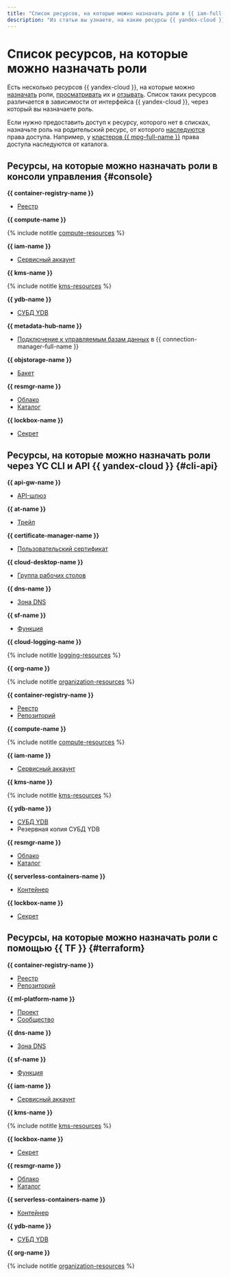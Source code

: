 ```yaml
---
title: "Список ресурсов, на которые можно назначать роли в {{ iam-full-name }}"
description: "Из статьи вы узнаете, на какие ресурсы {{ yandex-cloud }} можно назначить роли."
---
```


# Список ресурсов, на которые можно назначать роли


Есть несколько ресурсов {{ yandex-cloud }}, на которые можно [назначать](../../operations/roles/grant.md) роли, [просматривать](../../operations/roles/get-assigned-roles.md) их и [отзывать](../../operations/roles/revoke.md). Список таких ресурсов различается в зависимости от интерфейса {{ yandex-cloud }}, через который вы назначаете роль.

Если нужно предоставить доступ к ресурсу, которого нет в списках, назначьте роль на родительский ресурс, от которого [наследуются](index.md#inheritance) права доступа. Например, у [кластеров {{ mpg-full-name }}](../../../managed-postgresql/concepts/index.md) права доступа наследуются от каталога.

## Ресурсы, на которые можно назначать роли в консоли управления {#console}

**{{ container-registry-name }}**
* [Реестр](../../../container-registry/concepts/registry.md)

**{{ compute-name }}**

{% include notitle [compute-resources](../../../_includes/iam/resources-with-access-control/compute.md) %}

**{{ iam-name }}**
* [Сервисный аккаунт](../users/service-accounts.md)

**{{ kms-name }}**

{% include notitle [kms-resources](../../../_includes/iam/resources-with-access-control/kms.md) %}

**{{ ydb-name }}**
* [СУБД YDB](../../../ydb/concepts/index.md#ydb)

**{{ metadata-hub-name }}**
* [Подключение к управляемым базам данных](../../../metadata-hub/concepts/connection-manager.md) в {{ connection-manager-full-name }}

**{{ objstorage-name }}**
* [Бакет](../../../storage/concepts/bucket.md)

**{{ resmgr-name }}**
* [Облако](../../../resource-manager/concepts/resources-hierarchy.md#cloud)
* [Каталог](../../../resource-manager/concepts/resources-hierarchy.md#folder)

**{{ lockbox-name }}**
* [Секрет](../../../lockbox/concepts/secret.md)

## Ресурсы, на которые можно назначать роли через YC CLI и API {{ yandex-cloud }} {#cli-api}

**{{ api-gw-name }}**
* [API-шлюз](../../../api-gateway/concepts/index.md)

**{{ at-name }}**
* [Трейл](../../../audit-trails/concepts/trail.md)

**{{ certificate-manager-name }}**
* [Пользовательский сертификат](../../../certificate-manager/concepts/imported-certificate.md)

**{{ cloud-desktop-name }}**
* [Группа рабочих столов](../../../cloud-desktop/concepts/desktops-and-groups.md)

**{{ dns-name }}**
* [Зона DNS](../../../dns/concepts/dns-zone.md)

**{{ sf-name }}**
* [Функция](../../../functions/concepts/function.md)

**{{ cloud-logging-name }}**

{% include notitle [logging-resources](../../../_includes/iam/resources-with-access-control/logging.md) %}

**{{ org-name }}**

{% include notitle [organization-resources](../../../_includes/iam/resources-with-access-control/organization.md) %}

**{{ container-registry-name }}**
* [Реестр](../../../container-registry/concepts/registry.md)
* [Репозиторий](../../../container-registry/concepts/repository.md)

**{{ compute-name }}**

{% include notitle [compute-resources](../../../_includes/iam/resources-with-access-control/compute.md) %}

**{{ iam-name }}**
* [Сервисный аккаунт](../users/service-accounts.md)

**{{ kms-name }}**

{% include notitle [kms-resources](../../../_includes/iam/resources-with-access-control/kms.md) %}

**{{ ydb-name }}**
* [СУБД YDB](../../../ydb/concepts/index.md#ydb)
* Резервная копия СУБД YDB

**{{ resmgr-name }}**
* [Облако](../../../resource-manager/concepts/resources-hierarchy.md#cloud)
* [Каталог](../../../resource-manager/concepts/resources-hierarchy.md#folder)

**{{ serverless-containers-name }}**
* [Контейнер](../../../serverless-containers/concepts/container.md)

**{{ lockbox-name }}**
* [Секрет](../../../lockbox/concepts/secret.md)

## Ресурсы, на которые можно назначать роли с помощью {{ TF }} {#terraform}

**{{ container-registry-name }}**
* [Реестр](../../../container-registry/concepts/registry.md)
* [Репозиторий](../../../container-registry/concepts/repository.md)

**{{ ml-platform-name }}**
* [Проект](../../../datasphere/concepts/project.md)
* [Сообщество](../../../datasphere/concepts/community.md)

**{{ dns-name }}**
* [Зона DNS](../../../dns/concepts/dns-zone.md)

**{{ sf-name }}**
* [Функция](../../../functions/concepts/function.md)

**{{ iam-name }}**
* [Сервисный аккаунт](../users/service-accounts.md)

**{{ kms-name }}**

{% include notitle [kms-resources](../../../_includes/iam/resources-with-access-control/kms.md) %}

**{{ lockbox-name }}**
* [Секрет](../../../lockbox/concepts/secret.md)

**{{ resmgr-name }}**
* [Облако](../../../resource-manager/concepts/resources-hierarchy.md#cloud)
* [Каталог](../../../resource-manager/concepts/resources-hierarchy.md#folder)

**{{ serverless-containers-name }}**
* [Контейнер](../../../serverless-containers/concepts/container.md)

**{{ ydb-name }}**
* [СУБД YDB](../../../ydb/concepts/index.md#ydb)

**{{ org-name }}**

{% include notitle [organization-resources](../../../_includes/iam/resources-with-access-control/organization.md) %}
